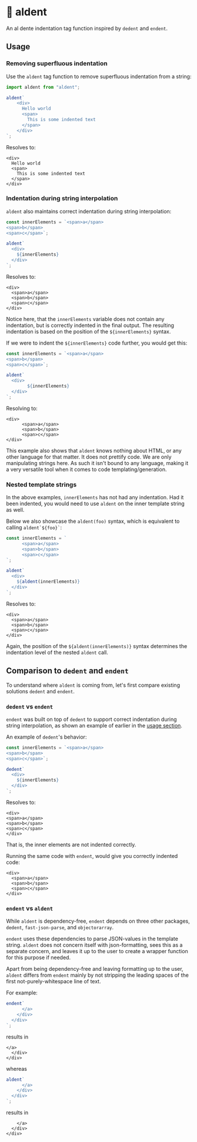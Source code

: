 # 🍝 aldent

An al dente indentation tag function inspired by `dedent` and `endent`.

## Usage

### Removing superfluous indentation

Use the `aldent` tag function to remove superfluous indentation from a string:

```ts
import aldent from "aldent";

aldent`
    <div>
      Hello world
      <span>
        This is some indented text
      </span>
    </div>
`;
```

Resolves to:

```
<div>
  Hello world
  <span>
    This is some indented text
  </span>
</div>
```

### Indentation during string interpolation

`aldent` also maintains correct indentation during string interpolation:

```ts
const innerElements = `<span>a</span>
<span>b</span>
<span>c</span>`;

aldent`
  <div>
    ${innerElements}
  </div>
`;
```

Resolves to:

```
<div>
  <span>a</span>
  <span>b</span>
  <span>c</span>
</div>
```

Notice here, that the `innerElements` variable does not contain any indentation, but is correctly indented in the final output. The resulting indentation is based on the position of the `${innerElements}` syntax.

If we were to indent the `${innerElements}` code further, you would get this:

```ts
const innerElements = `<span>a</span>
<span>b</span>
<span>c</span>`;

aldent`
  <div>
        ${innerElements}
  </div>
`;
```

Resolving to:

```
<div>
      <span>a</span>
      <span>b</span>
      <span>c</span>
</div>
```

This example also shows that `aldent` knows nothing about HTML, or any other language for that matter. It does not prettify code. We are only manipulating strings here. As such it isn't bound to any language, making it a very versatile tool when it comes to code templating/generation.

### Nested template strings

In the above examples, `innerElements` has not had any indentation. Had it been indented, you would need to use `aldent` on the inner template string as well.

Below we also showcase the `aldent(foo)` syntax, which is equivalent to calling `` aldent`${foo}` ``:

```ts
const innerElements = `
      <span>a</span>
      <span>b</span>
      <span>c</span>
`;

aldent`
  <div>
    ${aldent(innerElements)}
  </div>
`;
```

Resolves to:

```
<div>
  <span>a</span>
  <span>b</span>
  <span>c</span>
</div>
```

Again, the position of the `${aldent(innerElements)}` syntax determines the indentation level of the nested `aldent` call.

## Comparison to `dedent` and `endent`

To understand where `aldent` is coming from, let's first compare existing solutions `dedent` and `endent`.

### `dedent` vs `endent`

`endent` was built on top of `dedent` to support correct indentation during string interpolation, as shown an example of earlier in the [usage section](#usage).

An example of `dedent`'s behavior:

```ts
const innerElements = `<span>a</span>
<span>b</span>
<span>c</span>`;

dedent`
  <div>
    ${innerElements}
  </div>
`;
```

Resolves to:

```
<div>
<span>a</span>
<span>b</span>
<span>c</span>
</div>
```

That is, the inner elements are not indented correctly.

Running the same code with `endent`, would give you correctly indented code:

```
<div>
  <span>a</span>
  <span>b</span>
  <span>c</span>
</div>
```

### `endent` vs `aldent`

While `aldent` is dependency-free, `endent` depends on three other packages, `dedent`, `fast-json-parse`, and `objectorarray`.

`endent` uses these dependencies to parse JSON-values in the template string. `aldent` does not concern itself with json-formatting, sees this as a separate concern, and leaves it up to the user to create a wrapper function for this purpose if needed.

Apart from being dependency-free and leaving formatting up to the user, `aldent` differs from `endent` mainly by not stripping the leading spaces of the first not-purely-whitespace line of text.

For example:

```ts
endent`
      </a>
    </div>
  </div>
`;
```

results in

```
</a>
  </div>
</div>
```

whereas

```ts
aldent`
      </a>
    </div>
  </div>
`;
```

results in

```
    </a>
  </div>
</div>
```
